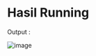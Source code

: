 <h1>Hasil Running</h1>

Output :

![image](https://github.com/user-attachments/assets/db8d2430-7ca6-43b3-a96c-19353fbd154c)

